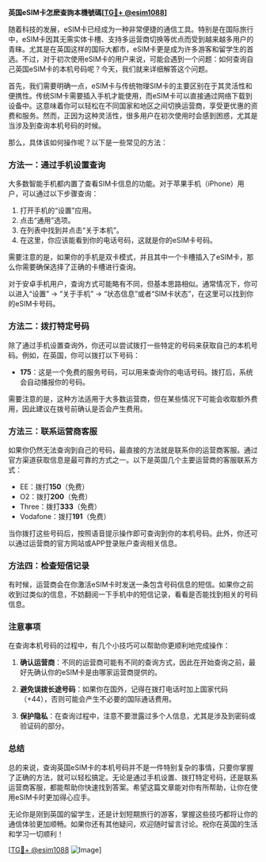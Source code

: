 **英国eSIM卡怎麽查詢本機號碼[[TG💪+ @esim1088](https://t.me/s/esim1088)]**

随着科技的发展，eSIM卡已经成为一种非常便捷的通信工具。特别是在国际旅行中，eSIM卡因其无需实体卡槽、支持多运营商切换等优点而受到越来越多用户的青睐。尤其是在英国这样的国际大都市，eSIM卡更是成为许多游客和留学生的首选。不过，对于初次使用eSIM卡的用户来说，可能会遇到一个问题：如何查询自己英国eSIM卡的本机号码呢？今天，我们就来详细解答这个问题。

首先，我们需要明确一点，eSIM卡与传统物理SIM卡的主要区别在于其灵活性和便携性。传统SIM卡需要插入手机才能使用，而eSIM卡可以直接通过网络下载到设备中。这意味着你可以轻松在不同国家和地区之间切换运营商，享受更优惠的资费和服务。然而，正因为这种灵活性，很多用户在初次使用时会感到困惑，尤其是当涉及到查询本机号码的时候。

那么，具体该如何操作呢？以下是一些常见的方法：

### 方法一：通过手机设置查询

大多数智能手机都内置了查看SIM卡信息的功能。对于苹果手机（iPhone）用户，可以通过以下步骤查询：

1. 打开手机的“设置”应用。
2. 点击“通用”选项。
3. 在列表中找到并点击“关于本机”。
4. 在这里，你应该能看到你的电话号码，这就是你的eSIM卡号码。

需要注意的是，如果你的手机是双卡模式，并且其中一个卡槽插入了eSIM卡，那么你需要确保选择了正确的卡槽进行查询。

对于安卓手机用户，查询方式可能略有不同，但基本思路相似。通常情况下，你可以进入“设置” -> “关于手机” -> “状态信息”或者“SIM卡状态”，在这里可以找到你的eSIM卡号码。

### 方法二：拨打特定号码

除了通过手机设置查询外，你还可以尝试拨打一些特定的号码来获取自己的本机号码。例如，在英国，你可以拨打以下号码：

- **175**：这是一个免费的服务号码，可以用来查询你的电话号码。拨打后，系统会自动播报你的号码。

需要注意的是，这种方法适用于大多数运营商，但在某些情况下可能会收取额外费用，因此建议在拨号前确认是否会产生费用。

### 方法三：联系运营商客服

如果你仍然无法查询到自己的号码，最直接的方法就是联系你的运营商客服。通过官方渠道获取信息是最可靠的方式之一。以下是英国几个主要运营商的客服联系方式：

- EE：拨打**150**（免费）
- O2：拨打**200**（免费）
- Three：拨打**333**（免费）
- Vodafone：拨打**191**（免费）

当你拨打这些号码后，按照语音提示操作即可查询到你的本机号码。此外，你还可以通过运营商的官方网站或APP登录账户查询相关信息。

### 方法四：检查短信记录

有时候，运营商会在你激活eSIM卡时发送一条包含号码信息的短信。如果你之前收到过类似的信息，不妨翻阅一下手机中的短信记录，看看是否能找到相关的号码信息。

### 注意事项

在查询本机号码的过程中，有几个小技巧可以帮助你更顺利地完成操作：

1. **确认运营商**：不同的运营商可能有不同的查询方式，因此在开始查询之前，最好先确认你的eSIM卡是由哪家运营商提供的。
   
2. **避免误拨长途号码**：如果你在国外，记得在拨打电话时加上国家代码（+44），否则可能会产生不必要的国际通话费用。

3. **保护隐私**：在查询过程中，注意不要泄露过多个人信息，尤其是涉及到密码或验证码的部分。

### 总结

总的来说，查询英国eSIM卡的本机号码并不是一件特别复杂的事情，只要你掌握了正确的方法，就可以轻松搞定。无论是通过手机设置、拨打特定号码，还是联系运营商客服，都能帮助你快速找到答案。希望这篇文章能对你有所帮助，让你在使用eSIM卡时更加得心应手。

无论你是刚到英国的留学生，还是计划短期旅行的游客，掌握这些技巧都将让你的通信体验更加顺畅。如果你还有其他疑问，欢迎随时留言讨论。祝你在英国的生活和学习一切顺利！

[[TG💪+ @esim1088](https://t.me/s/esim1088) ![Image](https://i.postimg.cc/4NQfJmqS/Snipaste-2025-05-13-00-14-12.png)]